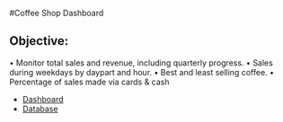 #Coffee Shop Dashboard

## Objective:

•	Monitor total sales and revenue, including quarterly progress.
•	Sales during weekdays by daypart and hour.
•	Best and least selling coffee.
•	Percentage of sales made via cards & cash

- <a href=https://github.com/Ripulkumar91/Excel/blob/main/Coffee%20sales%20dashboard.xlsx> Dashboard
- <a href=https://github.com/Ripulkumar91/Excel/blob/main/Coffe_sales_Database.xlsx>Database
